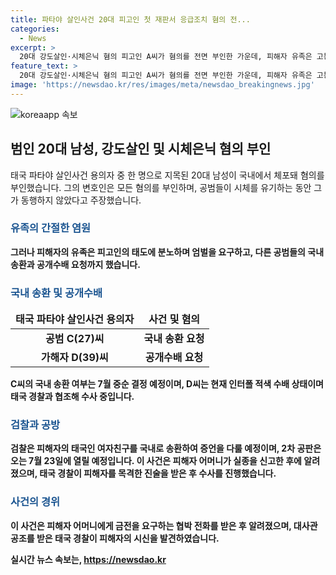 ```yaml
---
title: 파타야 살인사건 20대 피고인 첫 재판서 응급조치 혐의 전...
categories:
  - News
excerpt: >
  20대 강도살인·시체은닉 혐의 피고인 A씨가 혐의를 전면 부인한 가운데, 피해자 유족은 고통과 분노를 토로했다. 태국 파타야 살인사건의 공범들의 국내 송환과 공개수배가 요청되었으며, 유족은 현장에서의 이들의 동의 및 책임 회피를 비난했다. C씨의 국내 송환 여부는 7월 중순까지 결정될 것으로 전망되며, D씨는 인터폴 적색 수배 상태로 수색 중이다. 또한, 이 사건으로 30대 한국인의 사체를 유기한 용의자가 캄보디아에서 붙잡혀있는 가운데, 검찰은 휴대폰 정보 등을 통해 추가 수사를 계획 중이다.
feature_text: >
  20대 강도살인·시체은닉 혐의 피고인 A씨가 혐의를 전면 부인한 가운데, 피해자 유족은 고통과 분노를 토로했다. 태국 파타야 살인사건의 공범들의 국내 송환과 공개수배가 요청되었으며, 유족은 현장에서의 이들의 동의 및 책임 회피를 비난했다. C씨의 국내 송환 여부는 7월 중순까지 결정될 것으로 전망되며, D씨는 인터폴 적색 수배 상태로 수색 중이다. 또한, 이 사건으로 30대 한국인의 사체를 유기한 용의자가 캄보디아에서 붙잡혀있는 가운데, 검찰은 휴대폰 정보 등을 통해 추가 수사를 계획 중이다.
image: 'https://newsdao.kr/res/images/meta/newsdao_breakingnews.jpg'
---
```


<p><img src="https://newsdao.kr/res/images/meta/newsdao_breakingnews.jpg" alt="koreaapp 속보" /></p>

<h2 data-ke-size="size26">범인 20대 남성, 강도살인 및 시체은닉 혐의 부인</h2>

<p data-ke-size="size16">태국 파타야 살인사건 용의자 중 한 명으로 지목된 20대 남성이 국내에서 체포돼 혐의를 부인했습니다. 그의 변호인은 모든 혐의를 부인하며, 공범들이 시체를 유기하는 동안 그가 동행하지 않았다고 주장했습니다.</p>

<h3><b><span style="color: #1a5490;">유족의 간절한 염원</span><b></h3>

<p data-ke-size="size16">그러나 피해자의 유족은 피고인의 태도에 분노하며 엄벌을 요구하고, 다른 공범들의 국내 송환과 공개수배 요청까지 했습니다.</p>

<h3><b><span style="color: #1a5490;">국내 송환 및 공개수배</span><b></h3>

<table>
<thead>
<tr>
<td style="text-align: center; height: 17px;"><b>태국 파타야 살인사건 용의자</b></td>
<td style="text-align: center; height: 17px;"><b>사건 및 혐의</b></td>
</tr>
</thead>
<tbody>
<tr>
<td style="text-align: center; height: 17px;"><b>공범 C(27)씨</b></td>
<td style="text-align: center; height: 17px;"><b>국내 송환 요청</b></td>
</tr>
<tr>
<td style="text-align: center; height: 17px;"><b>가해자 D(39)씨</b></td>
<td style="text-align: center; height: 17px;"><b>공개수배 요청</b></td>
</tr>
</tbody>
</table>

<p data-ke-size="size16">C씨의 국내 송환 여부는 7월 중순 결정 예정이며, D씨는 현재 인터폴 적색 수배 상태이며 태국 경찰과 협조해 수사 중입니다.</p>

<h3><b><span style="color: #1a5490;">검찰과 공방</span><b></h3>

<p data-ke-size="size16">검찰은 피해자의 태국인 여자친구를 국내로 송환하여 증언을 다룰 예정이며, 2차 공판은 오는 7월 23일에 열릴 예정입니다. 이 사건은 피해자 어머니가 실종을 신고한 후에 알려졌으며, 태국 경찰이 피해자를 목격한 진술을 받은 후 수사를 진행했습니다.</p>

<h3><b><span style="color: #1a5490;">사건의 경위</span><b></h3>

<p data-ke-size="size16">이 사건은 피해자 어머니에게 금전을 요구하는 협박 전화를 받은 후 알려졌으며, 대사관 공조를 받은 태국 경찰이 피해자의 시신을 발견하였습니다.</p>
실시간 뉴스 속보는, <a href="https://newsdao.kr" rel="dofollow">https://newsdao.kr</a>


